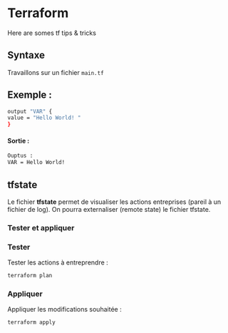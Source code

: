 # Terraform
Here are somes tf tips & tricks

## Syntaxe

Travaillons sur un fichier ``main.tf``

## Exemple :


```bash
output "VAR" {
value = "Hello World! "
}
```

#### Sortie :

```bash
Ouptus : 
VAR = Hello World!
```

## tfstate

Le fichier **tfstate** permet de visualiser les actions entreprises (pareil à un fichier de log).
On pourra externaliser (remote state) le fichier tfstate.

### Tester et appliquer


### Tester
Tester les actions à entreprendre :

```bash
terraform plan
```

### Appliquer
Appliquer les modifications souhaitée :

```bash
terraform apply
```